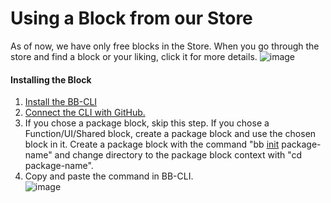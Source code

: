 # Using a Block from our Store

As of now, we have only free blocks in the Store. When you go through the store and find a block or your liking, click it for more details. 
![image](https://user-images.githubusercontent.com/33730398/217485953-8268dcca-3a33-4d7f-bbf5-0ebe78523b62.png) 
<!-- (ss has to be changed because of 0$ and blocks without paid/free mentioning) -->

#### Installing the Block
1. [Install the BB-CLI](https://docs.appblocks.com/docs/quickstart/start-from-template/setup)
2. [Connect the CLI with GitHub.](https://docs.appblocks.com/docs/quickstart/start-from-template/connect%20github)
3. If you chose a package block, skip this step. If you chose a Function/UI/Shared block, create a package block and use the chosen block in it. Create a package block with the command "bb [init](https://docs.appblocks.com/docs/CLI/commands) package-name" and change directory to the package block context with "cd package-name".
5. Copy and paste the command in BB-CLI.  
![image](https://user-images.githubusercontent.com/33730398/217484496-6eef0402-ccb7-4b46-a5d2-5a5a6148ac19.png)



 
